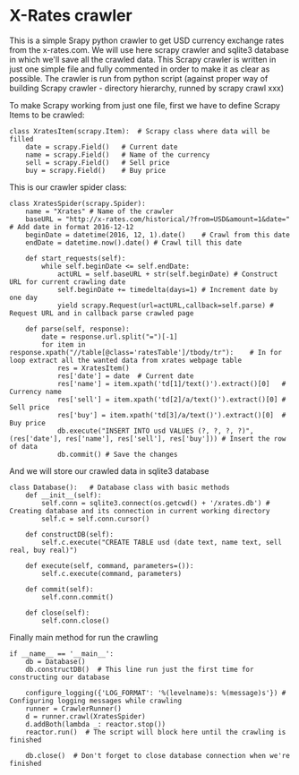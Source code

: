 # X-Rates crawler
This is a simple Srapy python crawler to get USD currency exchange rates from the x-rates.com.
We will use here scrapy crawler and sqlite3 database in which we'll save all the crawled data.
This Scrapy crawler is written in just one simple file and fully commented in order to make it as clear as possible.
The crawler is run from python script (against proper way of building Scrapy crawler - directory hierarchy, runned by scrapy crawl xxx)

To make Scrapy working from just one file, first we have to define Scrapy Items to be crawled:
```
class XratesItem(scrapy.Item):  # Scrapy class where data will be filled
    date = scrapy.Field()   # Current date
    name = scrapy.Field()   # Name of the currency
    sell = scrapy.Field()   # Sell price
    buy = scrapy.Field()    # Buy price
```

This is our crawler spider class:
```
class XratesSpider(scrapy.Spider):
    name = "Xrates" # Name of the crawler
    baseURL = "http://x-rates.com/historical/?from=USD&amount=1&date="  # Add date in format 2016-12-12
    beginDate = datetime(2016, 12, 1).date()    # Crawl from this date
    endDate = datetime.now().date() # Crawl till this date

    def start_requests(self):
        while self.beginDate <= self.endDate:
            actURL = self.baseURL + str(self.beginDate) # Construct URL for current crawling date
            self.beginDate += timedelta(days=1) # Increment date by one day
            yield scrapy.Request(url=actURL,callback=self.parse) # Request URL and in callback parse crawled page

    def parse(self, response):
        date = response.url.split("=")[-1]
        for item in response.xpath("//table[@class='ratesTable']/tbody/tr"):    # In for loop extract all the wanted data from xrates webpage table
            res = XratesItem()
            res['date'] = date  # Current date
            res['name'] = item.xpath('td[1]/text()').extract()[0]   # Currency name
            res['sell'] = item.xpath('td[2]/a/text()').extract()[0] # Sell price
            res['buy'] = item.xpath('td[3]/a/text()').extract()[0]  # Buy price
            db.execute("INSERT INTO usd VALUES (?, ?, ?, ?)", (res['date'], res['name'], res['sell'], res['buy'])) # Insert the row of data
            db.commit() # Save the changes
```

And we will store our crawled data in sqlite3 database 
```
class Database():   # Database class with basic methods
    def __init__(self):
        self.conn = sqlite3.connect(os.getcwd() + '/xrates.db') # Creating database and its connection in current working directory
        self.c = self.conn.cursor()

    def constructDB(self):
        self.c.execute("CREATE TABLE usd (date text, name text, sell real, buy real)")

    def execute(self, command, parameters=()):
        self.c.execute(command, parameters)
        
    def commit(self):
        self.conn.commit()

    def close(self):
        self.conn.close()
```

Finally main method for run the crawling
```
if __name__ == '__main__':
    db = Database()
    db.constructDB()  # This line run just the first time for constructing our database

    configure_logging({'LOG_FORMAT': '%(levelname)s: %(message)s'}) # Configuring logging messages while crawling
    runner = CrawlerRunner()
    d = runner.crawl(XratesSpider)
    d.addBoth(lambda _: reactor.stop())
    reactor.run()  # The script will block here until the crawling is finished

    db.close()  # Don't forget to close database connection when we're finished
```


